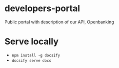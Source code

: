 # developers-portal
Public portal with description of our API, Openbanking

# Serve locally
* ```npm install -g docsify```
* ```docsify serve docs```